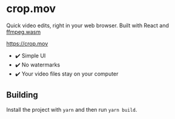 # crop.mov

Quick video edits, right in your web browser. Built with React and [ffmpeg.wasm](https://github.com/ffmpegwasm/ffmpeg.wasm)

https://crop.mov

- ✔️ Simple UI
- ✔️ No watermarks
- ✔️ Your video files stay on your computer

## Building

Install the project with `yarn` and then run `yarn build`.
